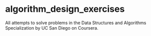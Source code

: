 # algorithm_design_exercises
All attempts to solve problems in the Data Structures and Algorithms Specialization by UC San Diego on Coursera.
